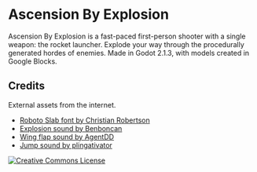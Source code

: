 Ascension By Explosion
======================
Ascension By Explosion is a fast-paced first-person shooter with a single weapon\: the rocket launcher. Explode your way through the procedurally generated hordes of enemies. Made in Godot 2.1.3, with models created in Google Blocks.


Credits
-------
External assets from the internet.
- [Roboto Slab font by Christian Robertson](https://fonts.google.com/specimen/Roboto+Slab)
- [Explosion sound by Benboncan](http://freesound.org/people/Benboncan/sounds/73005/)
- [Wing flap sound by AgentDD](http://freesound.org/people/AgentDD/sounds/246224/)
- [Jump sound by plingativator](http://freesound.org/people/plingativator/sounds/188869/)

<a rel="license" href="http://creativecommons.org/licenses/by-sa/4.0/"><img alt="Creative Commons License" style="border-width:0" src="https://i.creativecommons.org/l/by-sa/4.0/88x31.png" /></a>

